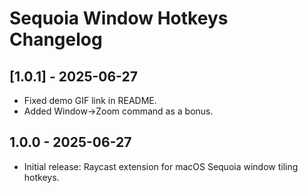 # Sequoia Window Hotkeys Changelog
## [1.0.1] - 2025-06-27
- Fixed demo GIF link in README.
- Added Window->Zoom command as a bonus.

## 1.0.0 - 2025-06-27
- Initial release: Raycast extension for macOS Sequoia window tiling hotkeys.